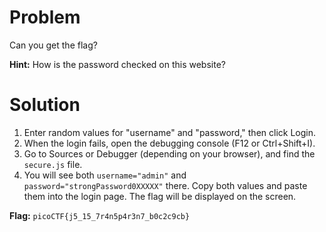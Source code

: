 # Problem
Can you get the flag?

**Hint:** How is the password checked on this website?

# Solution
1. Enter random values for "username" and "password," then click Login.  
2. When the login fails, open the debugging console (F12 or Ctrl+Shift+I).  
3. Go to Sources or Debugger (depending on your browser), and find the `secure.js` file.  
4. You will see both `username="admin"` and `password="strongPassword0XXXXX"` there. Copy both values and paste them into the login page. The flag will be displayed on the screen.

**Flag:** `picoCTF{j5_15_7r4n5p4r3n7_b0c2c9cb}`
